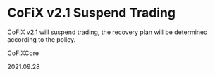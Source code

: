 # CoFiX v2.1 Suspend Trading

CoFiX v2.1 will suspend trading, the recovery plan will be determined according to the policy.

CoFiXCore

2021.09.28
